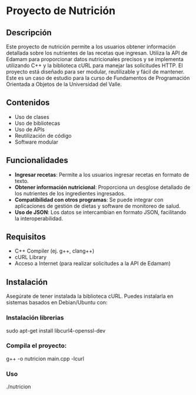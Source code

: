 # Proyecto de Nutrición

## Descripción

Este proyecto de nutrición permite a los usuarios obtener información detallada sobre los nutrientes de las recetas que ingresan. Utiliza la API de Edamam para proporcionar datos nutricionales precisos y se implementa utilizando C++ y la biblioteca cURL para manejar las solicitudes HTTP. El proyecto está diseñado para ser modular, reutilizable y fácil de mantener. Este es un caso de estudio para la curso de Fundamentos de Programación Orientada a Objetos de la Universidad del Valle.

## Contenidos

- Uso de clases
- Uso de bibliotecas
- Uso de APIs
- Reutilización de código
- Software modular

## Funcionalidades

- **Ingresar recetas**: Permite a los usuarios ingresar recetas en formato de texto.
- **Obtener información nutricional**: Proporciona un desglose detallado de los nutrientes de los ingredientes ingresados.
- **Compatibilidad con otros programas**: Se puede integrar con aplicaciones de gestión de dietas y software de monitoreo de salud.
- **Uso de JSON**: Los datos se intercambian en formato JSON, facilitando la interoperabilidad.

## Requisitos

- C++ Compiler (ej. g++, clang++)
- cURL Library
- Acceso a Internet (para realizar solicitudes a la API de Edamam)

## Instalación
Asegúrate de tener instalada la biblioteca cURL. Puedes instalarla en sistemas basados en Debian/Ubuntu con:

### Instalación librerias
sudo apt-get install libcurl4-openssl-dev

### Compila el proyecto:
g++ -o nutricion main.cpp -lcurl

### Uso

./nutricion
